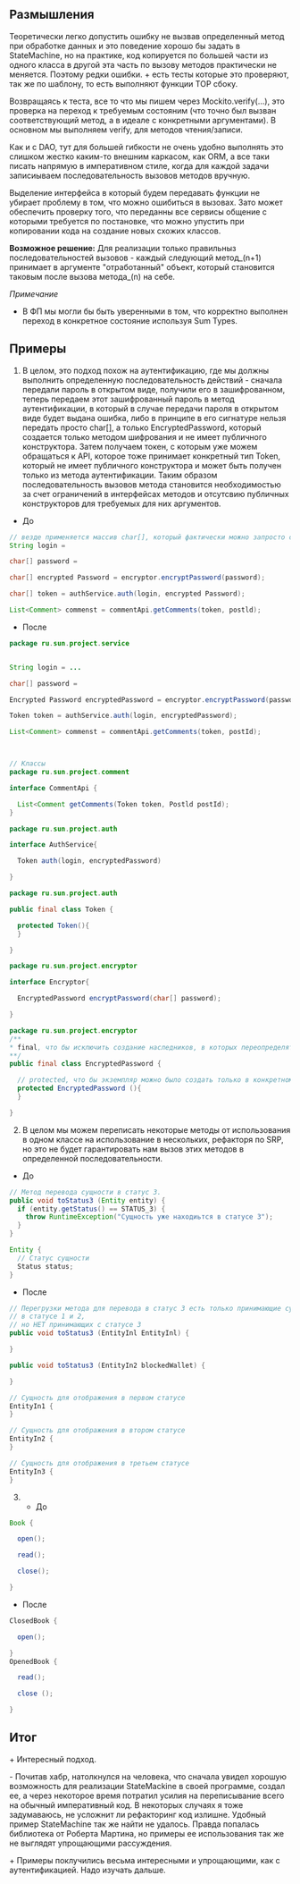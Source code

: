 ## Размышления

Теоретически легко допустить ошибку не вызвав определенный метод при обработке данных и это поведение хорошо бы задать в StateMachine, но на практике, код копируется по большей части из одного класса в другой эта часть по вызову методов практически не меняется.
Поэтому редки ошибки. + есть тесты которые это проверяют, так же по шаблону, то есть выполняют функции ТОР сбоку.

Возвращаясь к теста, все то что мы пишем через Mockito.verify(...), это проверка на переход к требуемым состояним (что точно был вызван соответствующий метод, а в идеале с конкретными аргументами).
В основном мы выполняем verify, для методов чтения/записи.

Как и с DAO, тут для большей гибкости не очень удобно выполнять это слишком жестко каким-то внешним каркасом, как ORM, а все таки писать напрямую в императивном стиле, когда для каждой задачи записиываем последовательность вызовов методов вручную.

Выделение интерфейса в который будем передавать функции не убирает проблему в том, что можно ошибиться в вызовах. Зато может обеспечить проверку того, что переданны все сервисы общение с которыми требуется по постановке, что можно упустить при копировании кода на
создание новых схожих классов.

**Возможное решение:** Для реализации только правильныз последовательностей вызовов - каждый следующий метод_(n+1) принимает в аргументе "отработанный" объект, который становится таковым после вызова метода_(n) на себе. 

*Примечание*  
- В ФП мы могли бы быть уверенными в том, что корректно выполнен переход в конкретное состояние используя Sum Types.

## Примеры
1. В целом, это подход похож на аутентификацию, где мы должны выполнить определенную последовательность действий - сначала передали пароль в открытом виде, получили его в зашифрованном, теперь передаем этот зашифрованный пароль в метод аутентификации, в который в случае передачи пароля в открытом виде будет выдана ошибка, либо в принципе в его сигнатуре нельзя передать просто char[], а только EncryptedPassword, который создается только методом шифрования и не имеет публичного конструктора. Затем получаем токен, с которым уже можем обращаться к АРІ, которое тоже принимает конкретный тип Token, который не имеет публичного конструктора и может быть получен только из метода аутентификации. Таким образом последовательность вызовов метода становится необходимостью за счет ограничений в интерфейсах методов и отсутсвию публичных конструкторов для требуемых для них аргументов.
- До
  
```java
// везде применяется массив char[], который фактически можно запросто создать где угодно
String login =

char[] password =

char[] encrypted Password = encryptor.encryptPassword(password);

char[] token = authService.auth(login, encrypted Password);

List<Comment> commenst = commentApi.getComments(token, postld);
```

- После

```java
package ru.sun.project.service


String login = ...

char[] password =

Encrypted Password encryptedPassword = encryptor.encryptPassword(password);

Token token = authService.auth(login, encryptedPassword);

List<Comment> commenst = commentApi.getComments(token, postId);



// Классы
package ru.sun.project.comment

interface CommentApi {

  List<Comment getComments(Token token, Postld postId);
}

package ru.sun.project.auth

interface AuthService{

  Token auth(login, encryptedPassword)

}

package ru.sun.project.auth

public final class Token {

  protected Token(){
  }

}

package ru.sun.project.encryptor

interface Encryptor{

  EncryptedPassword encryptPassword(char[] password);

}

package ru.sun.project.encryptor
/**
* final, что бы исключить создание наследников, в которых переопределят конструктор.
**/
public final class EncryptedPassword {

  // protected, что бы экземпляр можно было создать только в конкретном пакете, например в пакете еспryptor в класс Encryptor. В другом пакете создать класс будет нельзя, но можно будет вызвать метод Encryptor. encryptPassword(...), и получить экземпляр Encrypted Password, т.к. сам класс public.
  protected EncryptedPassword (){
  }

}
```


2. В целом мы можем переписать некоторые методы от использования в одном классе на использование в нескольких, рефакторя по SRP, но это не будет гарантировать нам вызов этих методов в определенной последовательности.
   
- До

  
```java
// Метод перевода сущности в статус 3.
public void toStatus3 (Entity entity) {
  if (entity.getStatus() == STATUS_3) {
    throw RuntimeException("Сущность уже находиьтся в статусе 3");
  }
}

Entity {
  // Статус сущности
  Status status;
}
```

- После

  
```java
// Перегрузки метода для перевода в статус 3 есть только принимающие сущность
// в статусе 1 и 2,
// но НЕТ принимающих с статусе 3
public void toStatus3 (EntityInl EntityInl) {

}

public void toStatus3 (EntityIn2 blockedWallet) {

}

// Сущность для отображения в первом статусе
EntityIn1 {
}

// Сущность для отображения в втором статусе
EntityIn2 {
}

// Сущность для отображения в третьем статусе
EntityIn3 {
}
```


3.
   - До
  
  
```java
Book {

  open();

  read();

  close();

}
```

   - После

     
```java
ClosedBook {

  open();

}
OpenedBook {

  read();

  close ();

}
```

## Итог

\+ Интересный подход.  

\- Почитав хабр, натолкнулся на человека, что сначала увидел хорошую возможность для реализации StateMackine в своей программе, создал ее, а через некоторое время потратил усилия на переписывание всего на обычный императивный код.
В некоторых случаях я тоже задумаваюсь, не усложнит ли рефакторинг код излишне.
Удобный пример StateMachine так же найти не удалось. Правда попалась библиотека от Роберта Мартина, но примеры ее использования так же не выглядят упрощающими рассуждения.

\+ Примеры поклучились весьма интересными и упрощающими, как с аутентификацией. Надо изучать дальше.
